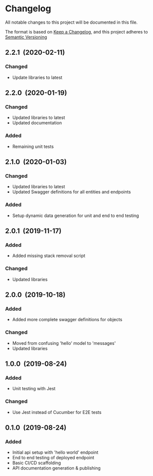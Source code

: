 # Changelog

All notable changes to this project will be documented in this file.

The format is based on [Keep a Changelog](http://keepachangelog.com/en/1.0.0/), and this project adheres to [Semantic Versioning](http://semver.org/spec/v2.0.0.html)

## 2.2.1&nbsp;&nbsp;(2020-02-11)

### Changed

- Update libraries to latest

## 2.2.0&nbsp;&nbsp;(2020-01-19)

### Changed

- Updated libraries to latest
- Updated documentation

### Added

- Remaining unit tests

## 2.1.0&nbsp;&nbsp;(2020-01-03)

### Changed

- Updated libraries to latest
- Updated Swagger definitions for all entities and endpoints

### Added

- Setup dynamic data generation for unit and end to end testing

## 2.0.1&nbsp;&nbsp;(2019-11-17)

### Added

- Added missing stack removal script

### Changed

- Updated libraries

## 2.0.0&nbsp;&nbsp;(2019-10-18)

### Added

- Added more complete swagger definitions for objects

### Changed

- Moved from confusing 'hello' model to 'messages'
- Updated libraries

## 1.0.0&nbsp;&nbsp;(2019-08-24)

### Added

- Unit testing with Jest

### Changed

- Use Jest instead of Cucumber for E2E tests

## 0.1.0&nbsp;&nbsp;(2019-08-24)

### Added

- Initial api setup with 'hello world' endpoint
- End to end testing of deployed endpoint
- Basic CI/CD scaffolding
- API documentation generation & publishing
